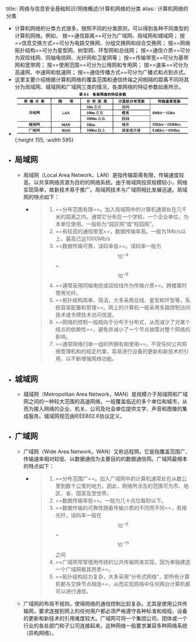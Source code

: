 title:: 网络与信息安全基础知识/网络概述/计算机网络的分类
alias:: 计算机网络的分类

- 计算机网络的分类方式很多，按照不同的分类原则，可以得到各种不同类型的计算机网络。例如，
  按==通信距离==可分为广域网、局域网和城域网；
  按==信息交换方式==可分为电路交换网、分组交换网和综合交换网；
  按==网络拓扑结构==可分为星型网、树型网、环型网和总线网；
  按==通信介质==可分为双绞线网、同轴电缆网、光纤网和卫星网等；
  按==传输带宽==可分为基带网和宽带网；
  按==使用范围==可分为公用网和专用网；
  按==速率==可分为高速网、中速网和低速网；
  按==通信传播方式==可分为广播式和点到点式。
- 这里主要介绍根据计算机网络的覆盖范围和通信终端之间相隔的距离不同将其分为局域网、城域网和广域网三类的情况，各类网络的特征参数如表所示。
- ![image.png](../assets/image_1649132747270_0.png){:height 155, :width 595}
- ## 局域网
	- 局域网（Local Area Network，LAN）是指传输距离有限，传输速度较高，以共享网络资源为目的的网络系统。由于局域网投资规模较小，网络实现简单，故新技术易于推广。局域网技术与广域网相比发展迅速。局域网的特点如下：
		- > 1. ==分布范围有限==。加入局域网中的计算机通常处在几千米的距离之内。通常它分布在一个学校、一个企业单位，为本单位使用。一般称为“园区网”或“校园网”。
		  > 2. ==有较高的通信带宽==，数据传输率高。一般为1Mb/s以上，最高已达1000Mb/s
		  > 3. ==数据传输可靠，误码率低==。误码率一般为$$10^{-4}$$ ~ $$10^{-6}$$
		  > 4. ==通常采用同轴电缆或双绞线作为传输介质==。跨楼寓时使用光纤。
		  > 5. ==拓扑结构简单、简洁，大多采用总线、星型和环型等，系统容易配置和管理==。网上的计算机一般采用多路控制访问技术或令牌技术访问信道。
		  > 6. ==网络的控制一般趋向于分布于分布式，从而减少了对某个结点的依赖性==，避免并减小了一个节点故障对整个网络的影响。
		  > 7. ==通常网络归单一组织所拥有和使用==。不受任何公共网络管理机构的规定约束，容易进行设备的更新和新技术的引用，以不断增强网络功能。
- ## 城域网
	- 城域网（Metropolitan Area Network，MAN）是规模介于局域网和广域网之间的一种较大范围的高速网络，一般覆盖临近的多个单位和城市，从而为接入网络的企业、机关、公司及社会单位提供文字、声音和图像的集成服务。城域网规范由IEEE802.6协议定义。
- ## 广域网
	- 广域网（Wide Area Network，WAN）又称远程网，它是指覆盖范围广、传输速率相对较低、以数据通信为主要目的的数据通信网。广域网最根本的特点如下：
		- > 1. ==分布范围广==。加入广域网中的计算机通常处在从数公里到数千公里的地方。因此，网络所涉及的范围可为市、地区、省、国家及至世界。
		  > 2. ==数据传输率低==。一般为几十兆位每秒以下。
		  > 3. ==数据传输的可靠性随着传输介质的不同而不同==，若用光纤，误码率一般在 $$10^{-6}$$ ~ $$10^{-11}$$ 之间
		  > 4. ==广域网常常借用传统的公共传输网来实现，因为单独建造一个广域网极其昂贵==。
		  > 5. ==拓扑结构较为复杂，大多采用“分布式网络”，即所有计算机都与交换节点相连==，从而实现网络中任何两台计算机都可以进行通信。
	- 广域网的布局不规则，使得网络的通信控制比较复杂。尤其是使用公共传输网，要求连接到网上的任何用户都必须严格遵守各种标准和规程。设备的更新和新技术的引用难度较大。广域网可将一个集团公司、团体或一个行业的各处部门和子公司连接起来。这种网络一般要求兼容多种网络系统（异构网络）。